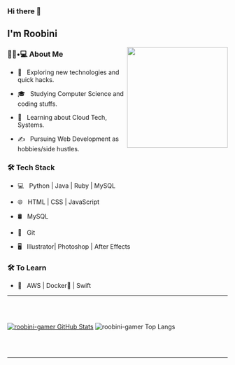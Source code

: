 ### Hi there 👋<h2> I'm Roobini</h2>

<img align='right' src="https://gifimage.net/wp-content/uploads/2017/10/hacker-gif-animation-6.gif" width="230">

<h3> 👨🏻•💻 About Me </h3>



- 🤔 &nbsp; Exploring new technologies and quick hacks.

- 🎓 &nbsp; Studying Computer Science and coding stuffs.

- 🌱 &nbsp; Learning about Cloud Tech, Systems.

- ✍️ &nbsp; Pursuing Web Development as hobbies/side hustles.



<h3>🛠 Tech Stack</h3>



- 💻 &nbsp; Python | Java | Ruby | MySQL

- 🌐 &nbsp; HTML | CSS | JavaScript

- 🛢 &nbsp; MySQL

- 🔧 &nbsp; Git 

- 🖥 &nbsp; Illustrator| Photoshop | After Effects 




<h3>🛠 To Learn</h3>

- 🔧 &nbsp; AWS | Docker🐳 | Swift

<hr>



<br/><br/>

[![roobini-gamer GitHub Stats](https://github-readme-stats.vercel.app/api?username=roobini-gamer&theme=radical&show_icons=true)](https://github.com/roobini-gamer) ![roobini-gamer Top Langs](https://github-readme-stats.vercel.app/api/top-langs/?username=roobini-gamer&theme=radical&layout=compact)

<br><br>



<hr>

